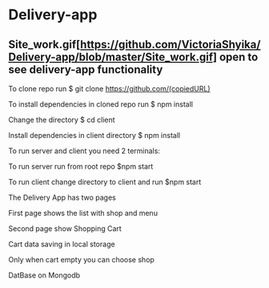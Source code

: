 # Delivery-app

## Site_work.gif[https://github.com/VictoriaShyika/Delivery-app/blob/master/Site_work.gif] open to see delivery-app functionality

To clone repo run $ git clone https://github.com/(copiedURL)

To install dependencies in cloned repo run $ npm install 

Change the directory $ cd client

Install dependencies in client directory $ npm install 

To run server and client you need 2 terminals:

To run server run from root repo $npm start

To run client change directory to client and run $npm start

The Delivery App has two pages

First page shows the list with shop and menu

Second page show Shopping Cart

Cart data saving in local storage

Only when cart empty you can choose shop

DatBase on Mongodb





